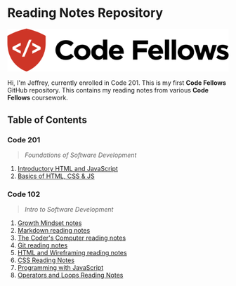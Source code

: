 # Reading Notes Repository

![Code Fellows Logo](CodeFellowsLogo.png)

Hi, I'm Jeffrey, currently enrolled in Code 201. This is my first **Code Fellows** GitHub repository. This contains my reading notes from various **Code Fellows** coursework.

## Table of Contents

### Code 201

> *Foundations of Software Development*

1. [Introductory HTML and JavaScript](https://jeffreyjtech.github.io/reading-notes/class-01)
2. [Basics of HTML, CSS & JS](https://jeffreyjtech.github.io/reading-notes/class-02)

### Code 102

> *Intro to Software Development*

1. [Growth Mindset notes](https://jeffreyjtech.github.io/reading-notes/growth-mindset-notes-lab01b)
2. [Markdown reading notes](https://jeffreyjtech.github.io/reading-notes/markdown-notes-read01)
3. [The Coder's Computer reading notes](https://jeffreyjtech.github.io/reading-notes/coders-computer-notes-read02)
4. [Git reading notes](https://jeffreyjtech.github.io/reading-notes/git-notes-read03)
5. [HTML and Wireframing reading notes](https://jeffreyjtech.github.io/reading-notes/html-notes-read04)
6. [CSS Reading Notes](https://jeffreyjtech.github.io/reading-notes/CSS-reading-notes-read05)
7. [Programming with JavaScript](https://jeffreyjtech.github.io/reading-notes/programming-with-JavaScript-read07)
8. [Operators and Loops Reading Notes](https://jeffreyjtech.github.io/reading-notes/operators-and-loops-read08)